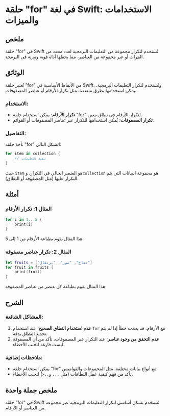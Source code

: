 <!--
Meta Description: # حلقة "for" في لغة Swift: الاستخدامات والميزات ## ملخص حلقة "for" في Swift تُستخدم لتكرار مجموعة من التعليمات البرمجية لعدد محدد من المرات أو عبر مجم...
Meta Keywords: حلقة, swift, الأرقام, تكرار, عناصر
-->

# حلقة "for" في لغة Swift: الاستخدامات والميزات

## ملخص
حلقة "for" في Swift تُستخدم لتكرار مجموعة من التعليمات البرمجية لعدد محدد من المرات أو عبر مجموعة من العناصر، مما يجعلها أداة قوية ومرنة في البرمجة.

## الوثائق
تُعتبر حلقة "for" من الأنماط الأساسية في Swift، وتُستخدم لتكرار التعليمات البرمجية. يمكن استخدامها بطرق متعددة، مثل تكرار الأرقام أو عناصر المصفوفات.

### الاستخدام:
- **تكرار الأرقام**: يمكن استخدام حلقة "for" لتكرار الأرقام في نطاق معين.
- **تكرار المصفوفات**: يُمكن استخدامها للتكرار عبر عناصر المصفوفات أو القوائم.

### التفاصيل:
تأخذ حلقة "for" الشكل التالي:

```swift
for item in collection {
    // تنفيذ التعليمات
}
```

حيث `item` هو العنصر الحالي في التكرار، و`collection` هو مجموعة البيانات التي يتم التكرار عليها (مثل المصفوفة أو النطاق).

## أمثلة
### المثال 1: تكرار الأرقام
```swift
for i in 1...5 {
    print(i)
}
```
هذا المثال يقوم بطباعة الأرقام من 1 إلى 5.

### المثال 2: تكرار عناصر مصفوفة
```swift
let fruits = ["تفاح", "موز", "برتقال"]
for fruit in fruits {
    print(fruit)
}
```
هذا المثال يقوم بطباعة كل عنصر من عناصر المصفوفة.

## الشرح
### المشاكل الشائعة:
1. **عدم استخدام النطاق الصحيح**: عند استخدام `for` مع الأرقام، قد يحدث خطأ إذا لم يتم تحديد النطاق بدقة.
2. **عدم التحقق من وجود عناصر**: عند التكرار عبر المصفوفات، تأكد من أن المصفوفة ليست فارغة لتجنب الأخطاء.

### ملاحظات إضافية:
- يمكن استخدام حلقة "for" مع أنواع بيانات مختلفة، مثل المجموعات والقواميس.
- تأكد من فهم كيفية عمل النطاقات (مثل `...` و`..<`) لتجنب الأخطاء.

## ملخص جملة واحدة
حلقة "for" في Swift تُستخدم بشكل أساسي لتكرار التعليمات البرمجية عبر مجموعة من العناصر أو الأرقام.
